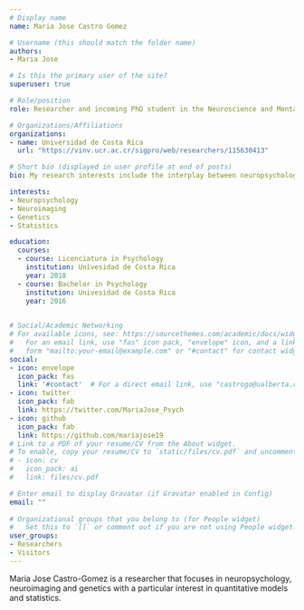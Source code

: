 ```yaml
---
# Display name
name: Maria Jose Castro Gomez

# Username (this should match the folder name)
authors:
- Maria Jose 

# Is this the primary user of the site?
superuser: true

# Role/position
role: Researcher and incoming PhD student in the Neuroscience and Mental Health Institute, University of Alberta 

# Organizations/Affiliations
organizations:
- name: Universidad de Costa Rica 
  url: "https://vinv.ucr.ac.cr/sigpro/web/researchers/115630413"

# Short bio (displayed in user profile at end of posts)
bio: My research interests include the interplay between neuropsychology, genetics and neuroimaging

interests:
- Neuropsychology
- Neuroimaging
- Genetics
- Statistics

education:
  courses:
  - course: Licenciatura in Psychology
    institution: Univesidad de Costa Rica 
    year: 2018
  - course: Bachelor in Psychology
    institution: Univesidad de Costa Rica 
    year: 2016
  

# Social/Academic Networking
# For available icons, see: https://sourcethemes.com/academic/docs/widgets/#icons
#   For an email link, use "fas" icon pack, "envelope" icon, and a link in the
#   form "mailto:your-email@example.com" or "#contact" for contact widget.
social:
- icon: envelope
  icon_pack: fas
  link: '#contact'  # For a direct email link, use "castrogo@ualberta.ca".
- icon: twitter
  icon_pack: fab
  link: https://twitter.com/MariaJose_Psych
- icon: github
  icon_pack: fab
  link: https://github.com/mariajose19
# Link to a PDF of your resume/CV from the About widget.
# To enable, copy your resume/CV to `static/files/cv.pdf` and uncomment the lines below.  
# - icon: cv
#   icon_pack: ai
#   link: files/cv.pdf

# Enter email to display Gravatar (if Gravatar enabled in Config)
email: ""
  
# Organizational groups that you belong to (for People widget)
#   Set this to `[]` or comment out if you are not using People widget.  
user_groups:
- Researchers
- Visitors
---
```


Maria Jose Castro-Gomez is a researcher that focuses in neuropsychology, neuroimaging and genetics with a particular interest in quantitative models and statistics. 

